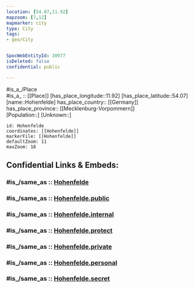 ```yaml
---
location: [54.07,11.92] 
mapzoom: [7,12] 
mapmarker: city 
type: City
tags:
- geo/City


SpocWebEntityId: 30977
isDeleted: false
confidential: public

---
```

#is_a_/Place  
#is_a_ :: [[Place]] 
[has_place_longitude::11.92] 
[has_place_latitude::54.07] 
[name::Hohenfelde] 
has_place_country:: [[Germany]]  
has_place_province:: [[Mecklenburg-Vorpommern]]  
[Population::] 
[Unknown::] 


```leaflet
id: Hohenfelde
coordinates: [[Hohenfelde]] 
markerFile: [[Hohenfelde]] 
defaultZoom: 11 
maxZoom: 18
```


## Confidential Links & Embeds: 

### #is_/same_as :: [Hohenfelde](/_Standards/Earth/Continent/Europe/Europe~Central/Germany/Germany~East/Mecklenburg-Vorpommern/counties~MV/Rostock/cities~Rostock/Doberan,Land/boroughs~Doberan,Land/Hohenfelde.md) 

### #is_/same_as :: [Hohenfelde.public](/_public/Earth/Continent/Europe/Europe~Central/Germany/Germany~East/Mecklenburg-Vorpommern/counties~MV/Rostock/cities~Rostock/Doberan,Land/boroughs~Doberan,Land/Hohenfelde.public.md) 

### #is_/same_as :: [Hohenfelde.internal](/_internal/Earth/Continent/Europe/Europe~Central/Germany/Germany~East/Mecklenburg-Vorpommern/counties~MV/Rostock/cities~Rostock/Doberan,Land/boroughs~Doberan,Land/Hohenfelde.internal.md) 

### #is_/same_as :: [Hohenfelde.protect](/_protect/Earth/Continent/Europe/Europe~Central/Germany/Germany~East/Mecklenburg-Vorpommern/counties~MV/Rostock/cities~Rostock/Doberan,Land/boroughs~Doberan,Land/Hohenfelde.protect.md) 

### #is_/same_as :: [Hohenfelde.private](/_private/Earth/Continent/Europe/Europe~Central/Germany/Germany~East/Mecklenburg-Vorpommern/counties~MV/Rostock/cities~Rostock/Doberan,Land/boroughs~Doberan,Land/Hohenfelde.private.md) 

### #is_/same_as :: [Hohenfelde.personal](/_personal/Earth/Continent/Europe/Europe~Central/Germany/Germany~East/Mecklenburg-Vorpommern/counties~MV/Rostock/cities~Rostock/Doberan,Land/boroughs~Doberan,Land/Hohenfelde.personal.md) 

### #is_/same_as :: [Hohenfelde.secret](/_secret/Earth/Continent/Europe/Europe~Central/Germany/Germany~East/Mecklenburg-Vorpommern/counties~MV/Rostock/cities~Rostock/Doberan,Land/boroughs~Doberan,Land/Hohenfelde.secret.md)

